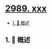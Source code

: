 # [2989. xxx](https://github.com/Tdahuyou/TNotes.leetcode/tree/main/notes/2989.%20xxx)

<!-- region:toc -->

- [1. 📝 概述](#1--概述)

<!-- endregion:toc -->

## 1. 📝 概述
